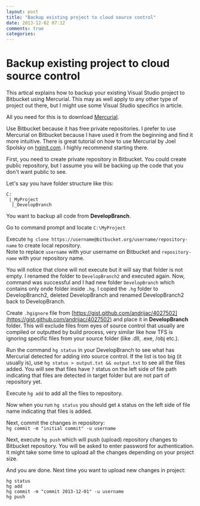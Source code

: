 ```yaml
---
layout: post
title: "Backup existing project to cloud source control"
date: 2013-12-02 07:12
comments: true
categories: 
---
```

# Backup existing project to cloud source control #

This artical explains how to backup your existing Visual Studio project to Bitbucket using Mercurial. This may as well apply to any other type of project out there, but I might use some Visual Studio specifics in article.

All you need for this is to download [Mercurial](http://mercurial.selenic.com/).

Use Bitbucket because it has free private repositories.
I prefer to use Mercurial on Bitbucket because I have used it from the beginning and find it more intuitive.
There is great tutorial on how to use Mercurial by Joel Spolsky on [hginit.com](http://hginit.com). I highly recommend starting there.

First, you need to create private repository in Bitbucket. You could create public repository, but I assume you will be backing up the code that you don't want public to see. 

Let's say you have folder structure like this:

    C:
     |_MyProject
      |_DevelopBranch     

You want to backup all code from **DevelopBranch**.

Go to command prompt and locate `C:\MyProject`

Execute `hg clone https://username@bitbucket.org/username/repository-name` to create local repository.<br />
Note to replace `username` with your username on Bitbucket and `repository-name` with your repository name.

You will notice that clone will not execute but it will say that folder is not empty. I renamed the folder to `DevelopBranch2` and executed again. Now, command was successful and I had new folder `DevelopBranch` which contains only onde folder inside `.hg`. I copied the `.hg` folder to DevelopBranch2, deleted DevelopBranch and renamed DevelopBranch2 back to DevelopBranch.

Create `.hgignore` file from [https://gist.github.com/andrijac/4027502](https://gist.github.com/andrijac/4027502) and place it in **DevelopBranch** folder. This will exclude files from eyes of source control that usually are compiled or outputted by build process, very similar like how TFS is ignoring specific files from your source folder (like .dll, .exe, /obj etc.).

Run the command `hg status` in your DevelopBranch to see what has Mercurial detected for adding into source control. If the list is too big (it usually is), use `hg status > output.txt && output.txt` to see all the files added. You will see that files have `?` status on the left side of file path indicating that files are detected in target folder but are not part of repository yet. 

Execute `hg add` to add all the files to repository. 

Now when you run `hg status` you should get `A` status on the left side of file name indicating that files is added.

Next, commit the changes in repository: <br /> 
`hg commit -m "initial commit" -u username`

Next, execute `hg push` which will push (upload) repository changes to Bitbucket repository.
You will be asked to enter password for authentication.
It might take some time to upload all the changes depending on your project size.

And you are done. Next time you want to upload new changes in project:

    hg status
    hg add
    hg commit -m "commit 2013-12-01" -u username
    hg push

